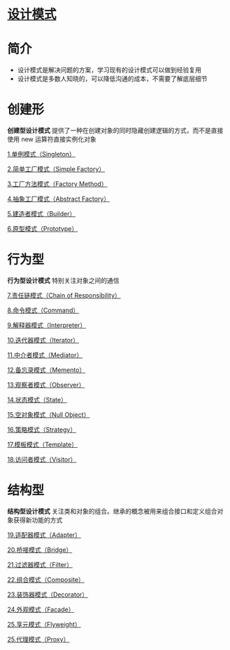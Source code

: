 [设计模式](https://github.com/ChinesePowerful/gof23)
=======

# 简介

- 设计模式是解决问题的方案，学习现有的设计模式可以做到经验复用
- 设计模式是多数人知晓的，可以降低沟通的成本，不需要了解底层细节

# 创建形
**创建型设计模式** 提供了一种在创建对象的同时隐藏创建逻辑的方式，而不是直接使用 new 运算符直接实例化对象

[1.单例模式（Singleton）](https://github.com/ChinesePowerful/gof23/tree/master/src/singleton)

[2.简单工厂模式（Simple Factory）](https://github.com/ChinesePowerful/gof23/tree/master/src/simple_factory)

[3.工厂方法模式（Factory Method）](https://github.com/ChinesePowerful/gof23/tree/master/src/factory_method)

[4.抽象工厂模式（Abstract Factory）](https://github.com/ChinesePowerful/gof23/tree/master/src/abstract_factory)

[5.建造者模式（Builder）](https://github.com/ChinesePowerful/gof23/tree/master/src/builder)

[6.原型模式（Prototype）](https://github.com/ChinesePowerful/gof23/tree/master/src/prototype)

# 行为型
**行为型设计模式** 特别关注对象之间的通信

[7.责任链模式（Chain of Responsibility）](https://github.com/ChinesePowerful/gof23/tree/master/src/chain_of_responsibility)

[8.命令模式（Command）](https://github.com/ChinesePowerful/gof23/tree/master/src/command)

[9.解释器模式（Interpreter）](https://github.com/ChinesePowerful/gof23/tree/master/src/interpreter)

[10.迭代器模式（Iterator）](https://github.com/ChinesePowerful/gof23/tree/master/src/iterator)

[11.中介者模式（Mediator）](https://github.com/ChinesePowerful/gof23/tree/master/src/mediator)

[12.备忘录模式（Memento）](https://github.com/ChinesePowerful/gof23/tree/master/src/memento)

[13.观察者模式（Observer）](https://github.com/ChinesePowerful/gof23/tree/master/src/observer)

[14.状态模式（State）](https://github.com/ChinesePowerful/gof23/tree/master/src/state)

[15.空对象模式（Null Object）](https://github.com/ChinesePowerful/gof23/tree/master/src/null_object)

[16.策略模式（Strategy）](https://github.com/ChinesePowerful/gof23/tree/master/src/strategy)

[17.模板模式（Template）](https://github.com/ChinesePowerful/gof23/tree/master/src/template)

[18.访问者模式（Visitor）](https://github.com/ChinesePowerful/gof23/tree/master/src/visitor)

# 结构型
**结构型设计模式** 关注类和对象的组合。继承的概念被用来组合接口和定义组合对象获得新功能的方式

[19.适配器模式（Adapter）](https://github.com/ChinesePowerful/gof23/tree/master/src/adapter)

[20.桥接模式（Bridge）](https://github.com/ChinesePowerful/gof23/tree/master/src/bridge)

[21.过滤器模式（Filter）](https://github.com/ChinesePowerful/gof23/tree/master/src/filter)

[22.组合模式（Composite）](https://github.com/ChinesePowerful/gof23/tree/master/src/composite)

[23.装饰器模式（Decorator）](https://github.com/ChinesePowerful/gof23/tree/master/src/decorator)

[24.外观模式（Facade）](https://github.com/ChinesePowerful/gof23/tree/master/src/facade)

[25.享元模式（Flyweight）](https://github.com/ChinesePowerful/gof23/tree/master/src/flyweight)

[25.代理模式（Proxy）](https://github.com/ChinesePowerful/gof23/tree/master/src/proxy)
